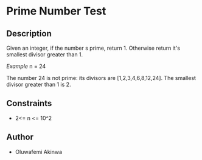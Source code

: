 # Prime Number Test

## Description

Given an integer, if the number s prime, return 1. Otherwise return it's smallest divisor greater than 1.

_Example_
n = 24

The number 24 is not prime: its divisors are [1,2,3,4,6,8,12,24]. The smallest divisor greater than 1 is 2.

## Constraints

- 2<= n <= 10^2

## Author

- Oluwafemi Akinwa
